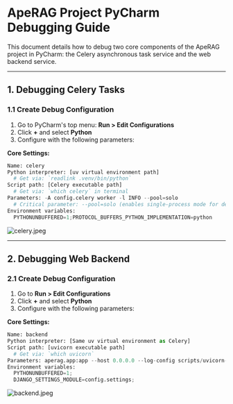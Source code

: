 # ApeRAG Project PyCharm Debugging Guide

This document details how to debug two core components of the ApeRAG project in PyCharm: the Celery asynchronous task service and the web backend service.

---

## 1. Debugging Celery Tasks

### 1.1 Create Debug Configuration
1. Go to PyCharm's top menu: **Run > Edit Configurations**
2. Click **+** and select **Python**
3. Configure with the following parameters:

**Core Settings:**
```python
Name: celery
Python interpreter: [uv virtual environment path]
  # Get via: `readlink .venv/bin/python`
Script path: [Celery executable path]
  # Get via: `which celery` in terminal
Parameters: -A config.celery worker -l INFO --pool=solo
  # Critical parameter: --pool=solo (enables single-process mode for debugging)
Environment variables: 
  PYTHONUNBUFFERED=1;PROTOCOL_BUFFERS_PYTHON_IMPLEMENTATION=python
```

![celery.jpeg](../images/celery.jpeg)

---

## 2. Debugging Web Backend

### 2.1 Create Debug Configuration
1. Go to **Run > Edit Configurations**
2. Click **+** and select **Python**
3. Configure with the following parameters:

**Core Settings:**
```python
Name: backend
Python interpreter: [Same uv virtual environment as Celery]
Script path: [uvicorn executable path]
  # Get via: `which uvicorn`
Parameters: aperag.app:app --host 0.0.0.0 --log-config scripts/uvicorn-log-config.yaml
Environment variables:
  PYTHONUNBUFFERED=1;
  DJANGO_SETTINGS_MODULE=config.settings;
```

![backend.jpeg](../images/backend.jpeg)

